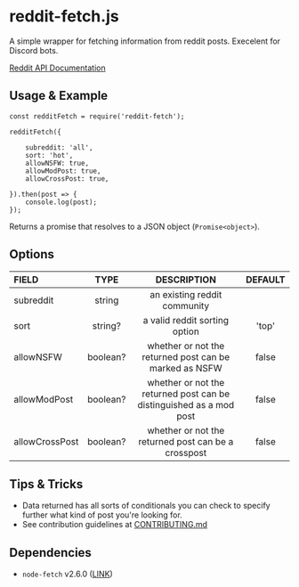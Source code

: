 # reddit-fetch.js
A simple wrapper for fetching information from reddit posts. Execelent for Discord bots.

[Reddit API Documentation](https://www.reddit.com/dev/api/)

## Usage & Example
```
const redditFetch = require('reddit-fetch');

redditFetch({

    subreddit: 'all',
    sort: 'hot',
    allowNSFW: true,
    allowModPost: true,
    allowCrossPost: true,

}).then(post => {
    console.log(post);
});
```

Returns a promise that resolves to a JSON object (`Promise<object>`).

## Options

| FIELD          | TYPE          | DESCRIPTION | DEFAULT |
| :------------- |:-------------:|:-----------:|:-------:|
| subreddit      | string | an existing reddit community |
| sort           | string?      |   a valid reddit sorting option | 'top'
| allowNSFW      | boolean?     |    whether or not the returned post can be marked as NSFW | false
| allowModPost   | boolean?     |    whether or not the returned post can be distinguished as a mod post | false
| allowCrossPost | boolean?  | whether or not the returned post can be a crosspost | false |

## Tips & Tricks
- Data returned has all sorts of conditionals you can check to specify further what kind of post you're looking for.
- See contribution guidelines at [CONTRIBUTING.md](https://github.com/LilyAsFlora/reddit-fetch/blob/master/CONTRIBUTING.md)

## Dependencies
- `node-fetch` v2.6.0 ([LINK](https://www.npmjs.com/package/node-fetch))

